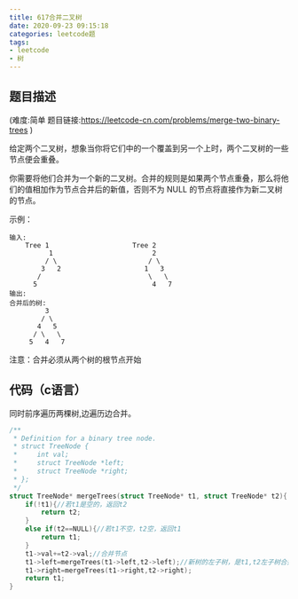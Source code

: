 ```yaml
---
title: 617合并二叉树
date: 2020-09-23 09:15:18
categories: leetcode题
tags:
- leetcode
- 树
---
```


## 题目描述

(难度:简单  题目链接:https://leetcode-cn.com/problems/merge-two-binary-trees )

给定两个二叉树，想象当你将它们中的一个覆盖到另一个上时，两个二叉树的一些节点便会重叠。

你需要将他们合并为一个新的二叉树。合并的规则是如果两个节点重叠，那么将他们的值相加作为节点合并后的新值，否则不为 NULL 的节点将直接作为新二叉树的节点。<!--more-->

示例：

```
输入: 
	Tree 1                     Tree 2                  
          1                         2                             
         / \                       / \                            
        3   2                     1   3                        
       /                           \   \                      
      5                             4   7                  
输出: 
合并后的树:
	     3
	    / \
	   4   5
	  / \   \ 
	 5   4   7
```

注意：合并必须从两个树的根节点开始

## 代码（c语言）

同时前序遍历两棵树,边遍历边合并。

```c
/**
 * Definition for a binary tree node.
 * struct TreeNode {
 *     int val;
 *     struct TreeNode *left;
 *     struct TreeNode *right;
 * };
 */
struct TreeNode* mergeTrees(struct TreeNode* t1, struct TreeNode* t2){
    if(!t1){//若t1是空的，返回t2
        return t2;
    }
    else if(t2==NULL){//若t1不空，t2空，返回t1
        return t1;
    }
    t1->val+=t2->val;//合并节点
    t1->left=mergeTrees(t1->left,t2->left);//新树的左子树，是t1,t2左子树合并后的结果
    t1->right=mergeTrees(t1->right,t2->right);
    return t1;
}
```

